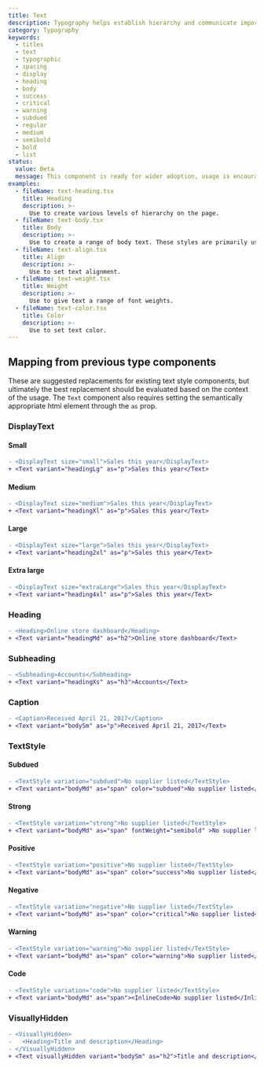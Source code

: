 ```yaml
---
title: Text
description: Typography helps establish hierarchy and communicate important content by creating clear visual patterns.
category: Typography
keywords:
  - titles
  - text
  - typographic
  - spacing
  - display
  - heading
  - body
  - success
  - critical
  - warning
  - subdued
  - regular
  - medium
  - semibold
  - bold
  - list
status:
  value: Beta
  message: This component is ready for wider adoption, usage is encouraged for most cases. Breaking changes are possible in minor version updates. To learn more please read about our [component lifecycles](/getting-started/components-lifecycle)
examples:
  - fileName: text-heading.tsx
    title: Heading
    description: >-
      Use to create various levels of hierarchy on the page.
  - fileName: text-body.tsx
    title: Body
    description: >-
      Use to create a range of body text. These styles are primarily used within components and blocks of text.
  - fileName: text-align.tsx
    title: Align
    description: >-
      Use to set text alignment.
  - fileName: text-weight.tsx
    title: Weight
    description: >-
      Use to give text a range of font weights.
  - fileName: text-color.tsx
    title: Color
    description: >-
      Use to set text color.
---
```


## Mapping from previous type components

These are suggested replacements for existing text style components, but ultimately the best replacement should be evaluated based on the context of the usage. The `Text` component also requires setting the semantically appropriate html element through the `as` prop.

### DisplayText

#### Small

```diff
- <DisplayText size="small">Sales this year</DisplayText>
+ <Text variant="headingLg" as="p">Sales this year</Text>
```

#### Medium

```diff
- <DisplayText size="medium">Sales this year</DisplayText>
+ <Text variant="headingXl" as="p">Sales this year</Text>
```

#### Large

```diff
- <DisplayText size="large">Sales this year</DisplayText>
+ <Text variant="heading2xl" as="p">Sales this year</Text>
```

#### Extra large

```diff
- <DisplayText size="extraLarge">Sales this year</DisplayText>
+ <Text variant="heading4xl" as="p">Sales this year</Text>
```

### Heading

```diff
- <Heading>Online store dashboard</Heading>
+ <Text variant="headingMd" as="h2">Online store dashboard</Text>
```

### Subheading

```diff
- <Subheading>Accounts</Subheading>
+ <Text variant="headingXs" as="h3">Accounts</Text>
```

### Caption

```diff
- <Caption>Received April 21, 2017</Caption>
+ <Text variant="bodySm" as="p">Received April 21, 2017</Text>
```

### TextStyle

#### Subdued

```diff
- <TextStyle variation="subdued">No supplier listed</TextStyle>
+ <Text variant="bodyMd" as="span" color="subdued">No supplier listed</Text>
```

#### Strong

```diff
- <TextStyle variation="strong">No supplier listed</TextStyle>
+ <Text variant="bodyMd" as="span" fontWeight="semibold" >No supplier listed</Text>
```

#### Positive

```diff
- <TextStyle variation="positive">No supplier listed</TextStyle>
+ <Text variant="bodyMd" as="span" color="success">No supplier listed</Text>
```

#### Negative

```diff
- <TextStyle variation="negative">No supplier listed</TextStyle>
+ <Text variant="bodyMd" as="span" color="critical">No supplier listed</Text>
```

#### Warning

```diff
- <TextStyle variation="warning">No supplier listed</TextStyle>
+ <Text variant="bodyMd" as="span" color="warning">No supplier listed</Text>
```

#### Code

```diff
- <TextStyle variation="code">No supplier listed</TextStyle>
+ <Text variant="bodyMd" as="span"><InlineCode>No supplier listed</InlineCode></Text>
```

### VisuallyHidden

```diff
- <VisuallyHidden>
-   <Heading>Title and description</Heading>
- </VisuallyHidden>
+ <Text visuallyHidden variant="bodySm" as="h2">Title and description</Text>
```
